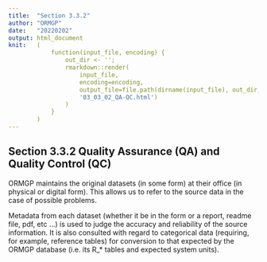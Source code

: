 ```yaml
---
title:  "Section 3.3.2"
author: "ORMGP"
date:   "20220202"
output: html_document
knit:   (
            function(input_file, encoding) {
                out_dir <- '';
                rmarkdown::render(
                    input_file,
                    encoding=encoding,
                    output_file=file.path(dirname(input_file), out_dir,
                    '03_03_02_QA-QC.html')
                )
            }
        )
---
```


## Section 3.3.2 Quality Assurance (QA) and Quality Control (QC)

ORMGP maintains the original datasets (in some form) at their office (in
physical or digital form).  This allows us to refer to the source data in the case of possible problems.

Metadata from each dataset (whether it be in the form or a report, readme
file, pdf, etc ...) is used to judge the accuracy and reliability of the
source information.  It is also consulted with regard to categorical data
(requiring, for example, reference tables) for conversion to that expected by
the ORMGP database (i.e. its R_\* tables and expected system units).
